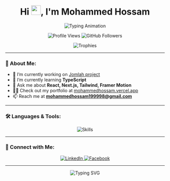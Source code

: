 <h1 align="center">
  Hi <img src="https://media.giphy.com/media/hvRJCLFzcasrR4ia7z/giphy.gif" width="30px">, I'm Mohammed Hossam
</h1>
<p align="center">
  <img src="https://readme-typing-svg.herokuapp.com?font=Fira+Code&size=22&pause=1000&color=9155C5&center=true&vCenter=true&width=435&lines=A+Adedicated+frontend+developer+from+Egypt....." alt="Typing Animation" />
</p>

<p align="center">
  <img src="https://komarev.com/ghpvc/?username=mohammedhossam1&label=Profile%20views&color=0e75b6&style=flat" alt="Profile Views" />
  <img src="https://img.shields.io/github/followers/mohammedhossam1?label=Followers&style=social" alt="GitHub Followers">
</p>

<p align="center">
  <img src="https://github-profile-trophy.vercel.app/?username=mohammedhossam1&theme=onedark&no-bg=true&margin-w=15" alt="Trophies">
</p>

---

### 🚀 About Me:
- 🔭 I’m currently working on [Jomlah project](http://shopone.serv5.com.eg/)
- 🌱 I’m currently learning **TypeScript**
- 💬 Ask me about **React, Next.js, Tailwind, Framer Motion**
- 👨‍💻 Check out my portfolio at [mohammedhossam.vercel.app](https://mohammedhossam.vercel.app)
- 📫 Reach me at **mohammedhossam199998@gmail.com**

---

### 🛠️ Languages & Tools:
<p align="center">
  <img src="https://skillicons.dev/icons?i=html,css,bootstrap,tailwind,js,ts,react,nextjs,git,figma,firebase" alt="Skills" />
</p>

---


### 🤝 Connect with Me:
<p align="center">
  <a href="https://linkedin.com/in/mohammedhossam" target="_blank">
    <img src="https://img.shields.io/badge/LinkedIn-blue?style=for-the-badge&logo=linkedin&logoColor=white" alt="LinkedIn" />
  </a>
  <a href="https://fb.com/muhamedhoss" target="_blank">
    <img src="https://img.shields.io/badge/Facebook-%231877F2.svg?style=for-the-badge&logo=facebook&logoColor=white" alt="Facebook" />
  </a>
</p>

---

<p align="center">
  <img src="https://readme-typing-svg.herokuapp.com?font=Fira+Code&pause=1000&color=F7BE3A&width=435&lines=Frontend+Developer;React+%7C+Next.js+%7C+TypeScript;Building+Awesome+UIs" alt="Typing SVG" />
</p>
